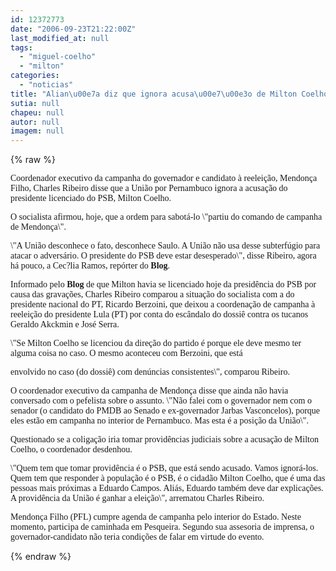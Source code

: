 ```yaml
---
id: 12372773
date: "2006-09-23T21:22:00Z"
last_modified_at: null
tags:
  - "miguel-coelho"
  - "milton"
categories:
  - "noticias"
title: "Alian\u00e7a diz que ignora acusa\u00e7\u00e3o de Milton Coelho"
sutia: null
chapeu: null
autor: null
imagem: null
---
```

{% raw %}
<p><P><FONT face=Verdana>Coordenador executivo da campanha do governador e candidato à reeleição, Mendonça Filho, Charles Ribeiro disse que a União por Pernambuco ignora a acusação do presidente licenciado do PSB, Milton Coelho.</FONT></P></p>
<p><P><FONT face=Verdana>O socialista afirmou, hoje, que a ordem para sabotá-lo \"partiu do comando de campanha de Mendonça\". </FONT></P></p>
<p><P><FONT face=Verdana>\"A União desconhece o fato, desconhece Saulo. A União não usa desse subterfúgio para atacar o adversário. O presidente do PSB deve estar desesperado\", disse Ribeiro, agora há pouco, a Cec?lia Ramos, repórter do <B>Blog</B>. </FONT></P></p>
<p><P><FONT face=Verdana>Informado pelo <B>Blog</B> de que Milton havia se licenciado hoje da presidência do PSB por causa das gravações, Charles Ribeiro comparou a situação do socialista com a do presidente nacional do PT, Ricardo Berzoini, que deixou a coordenação de campanha à reeleição do presidente Lula (PT) por conta do escândalo do dossiê contra os tucanos Geraldo Akckmin e José Serra. </FONT></P></p>
<p><P><FONT face=Verdana>\"Se Milton Coelho se licenciou da direção do partido é porque ele deve mesmo ter alguma coisa no caso. O mesmo aconteceu com Berzoini, que está</p>
<p> envolvido no caso (do dossiê) com denúncias consistentes\", comparou Ribeiro.</FONT></P></p>
<p><P><FONT face=Verdana>O coordenador executivo da campanha de Mendonça disse que ainda não havia conversado com o pefelista sobre o assunto. \"Não falei com o governador nem com o senador (o candidato do PMDB ao Senado e ex-governador Jarbas Vasconcelos), porque eles estão em campanha no interior de Pernambuco. Mas esta é a posição da União\". </FONT></P></p>
<p><P><FONT face=Verdana>Questionado se a coligação iria tomar providências judiciais sobre a acusação de Milton Coelho, o coordenador desdenhou. </FONT></P></p>
<p><P><FONT face=Verdana>\"Quem tem que tomar providência é o PSB, que está sendo acusado. Vamos ignorá-los. Quem tem que responder à população é o PSB, é o cidadão Milton Coelho, que é uma das pessoas mais próximas a Eduardo Campos. Aliás, Eduardo também deve dar explicações. A providência da União é ganhar a eleição\", arrematou Charles Ribeiro. </FONT></P></p>
<p><P><FONT face=Verdana>Mendonça Filho (PFL) cumpre agenda de campanha pelo interior do Estado. Neste momento, participa de caminhada em Pesqueira. Segundo sua assesoria de imprensa, o governador-candidato não teria condições de falar em virtude do evento. </FONT></P> </p>
{% endraw %}